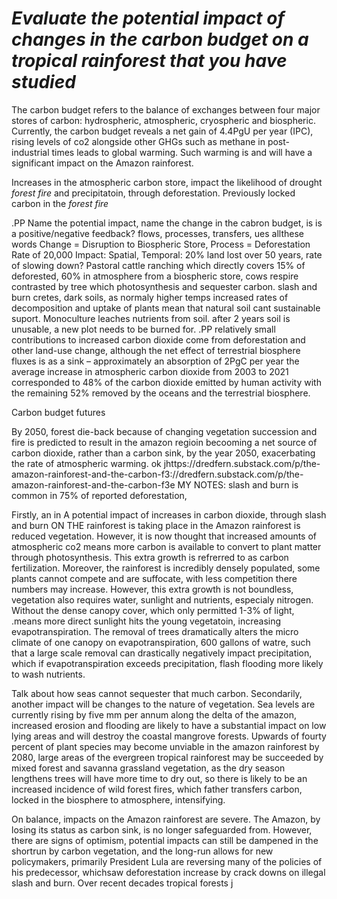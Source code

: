 # _Evaluate the potential impact of changes in the carbon budget on a tropical rainforest that you have studied_

The carbon budget refers to the balance of exchanges between four major stores of carbon: hydrospheric, atmospheric, cryospheric and biospheric. Currently, the carbon budget reveals a net gain of 4.4PgU per year (IPC), rising levels of co2 alongside other GHGs such as methane in post-industrial times leads to global warming. Such warming is and will have a significant impact on the Amazon rainforest.

Increases in the atmospheric carbon store, impact the likelihood of drought *forest fire* and precipitatoin, through deforestation. Previously locked carbon in the *forest fire* 

.PP
Name the potential impact, name the change in the cabron budget, is is a positive/negative feedback? flows, processes, transfers, ues allthese words
Change = Disruption to Biospheric Store,
Process = Deforestation
Rate of 20,000
Impact: Spatial, Temporal: 20% land lost over 50 years, rate of slowing down?
 Pastoral cattle ranching which directly covers 15% of deforested, 60% in atmosphere from a biospheric store, cows respire contrasted by tree which photosynthesis and sequester carbon. slash and burn cretes, dark soils, as normaly higher temps increased rates of decomposition and uptake of plants mean that natural soil cant sustainable suport.
Monoculture leaches nutrients from soil. after 2 years soil is unusable, a new plot needs to be burned for.
.PP
relatively small contributions to increased carbon dioxide come from deforestation and other land-use change, although the net effect of terrestrial biosphere fluxes is as a sink – approximately an absorption of 2PgC per year
the average increase in atmospheric carbon dioxide from 2003 to 2021 corresponded to 48% of the carbon dioxide emitted by human activity with the remaining 52% removed by the oceans and the terrestrial biosphere.

Carbon budget futures

By 2050, forest die-back because of changing vegetation succession and fire is predicted to result in the amazon regioin becooming a net source of carbon dioxide, rather than a carbon sink, by the year 2050, exacerbating the rate of atmospheric warming.
ok jhttps://dredfern.substack.com/p/the-amazon-rainforest-and-the-carbon-f3://dredfern.substack.com/p/the-amazon-rainforest-and-the-carbon-f3e
MY NOTES:
slash and burn is common in 75% of reported deforestation,

Firstly, an in
A potential impact of increases in carbon dioxide, through slash and burn ON THE rainforest is taking place in the Amazon rainforest is reduced vegetation.
However, it is now thought that increased amounts of atmospheric co2 means more carbon is available to convert to plant matter through photosynthesis. This extra growth is refrerred to as carbon fertilization. Moreover, the rainforest is incredibly densely populated, some plants cannot compete and are suffocate, with less competition there numbers may increase. However, this extra growth is not boundless, vegetation also requires water, sunlight and nutrients, especialy nitrogen. Without the dense canopy cover, which only permitted 1-3% of light, .means more direct sunlight hits the young vegetatoin, increasing evapotranspiration. The removal of trees dramatically alters the micro climate of one canopy on evapotranspiration, 600 gallons of watre, such that a large scale removal can drastically negatively impact precipitation, which if evapotranspiration exceeds precipitation, flash flooding more likely to wash nutrients.

Talk about how seas cannot sequester that much carbon. Secondarily, another impact will be changes to the nature of vegetation. Sea levels are currently rising by five mm per annum along the delta of the amazon, increased erosion and flooding are likely to have a substantial impact on low lying areas and will destroy the coastal mangrove forests. Upwards of fourty percent of plant species may become unviable in the amazon rainforest by 2080, large areas of the evergreen tropical rainforest may be succeeded by mixed forest and savanna grassland vegetation, as the dry season lengthens trees will have more time to dry out, so there is likely to be an increased incidence of wild forest fires, which father transfers carbon, locked in the biosphere to atmosphere, intensifying. 

On balance, impacts on the Amazon rainforest are severe. The Amazon, by losing its status as carbon sink, is no longer safeguarded from. However, there are signs of optimism, potential impacts can still be dampened in the shortrun by carbon vegetation, and the long-run allows for new policymakers, primarily President Lula are reversing many of the policies of his predecessor, whichsaw deforestation increase by crack downs on illegal slash and burn. Over recent decades tropical forests j
